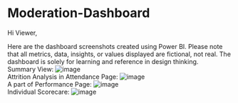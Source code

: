 # Moderation-Dashboard
Hi Viewer,

Here are the dashboard screenshots created using Power BI. Please note that all metrics, data, insights, or values displayed are fictional, not real. The dashboard is solely for learning and reference in design thinking.
<br>
Summary View:
![image](https://raw.githubusercontent.com/Cong-hau/Operation-Dashboard/main/Screenshot%202024-08-28%20114025.png)
<br>
Attrition Analysis in Attendance Page:
![image](https://raw.githubusercontent.com/Cong-hau/Operation-Dashboard/main/Screenshot%202024-08-28%20114041.png)
<br>
A part of Performance Page:
![image](https://raw.githubusercontent.com/Cong-hau/Operation-Dashboard/main/Screenshot%202024-08-28%20114053.png)
<br>
Individual Scorecare:
![image](https://raw.githubusercontent.com/Cong-hau/Operation-Dashboard/main/Screenshot%202024-08-28%20114103.png)

